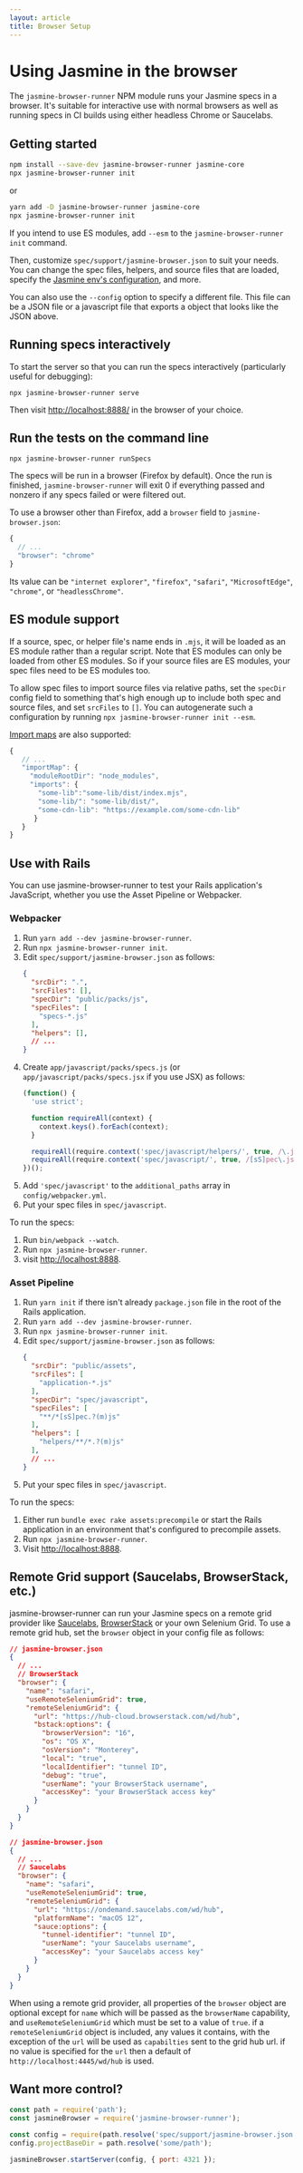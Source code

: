 ```yaml
---
layout: article
title: Browser Setup
---
```


# Using Jasmine in the browser


The `jasmine-browser-runner` NPM module runs your Jasmine specs in a browser. 
It's suitable for interactive use with normal browsers as well as running specs 
in CI builds using either headless Chrome or Saucelabs.

## Getting started

```bash
npm install --save-dev jasmine-browser-runner jasmine-core
npx jasmine-browser-runner init
```

or

```bash
yarn add -D jasmine-browser-runner jasmine-core
npx jasmine-browser-runner init
```

If you intend to use ES modules, add `--esm` to the `jasmine-browser-runner init`
command.

Then, customize `spec/support/jasmine-browser.json` to suit your needs. You can
change the spec files, helpers, and source files that are loaded, specify the
[Jasmine env's configuration](https://jasmine.github.io/api/edge/Configuration.html),
and more.

You can also use the `--config` option to specify a different file. This file
can be a JSON file or a javascript file that exports a object that looks like
the JSON above.

## Running specs interactively

To start the server so that you can run the specs interactively (particularly
useful for debugging):

```
npx jasmine-browser-runner serve
```

Then visit [http://localhost:8888/](http://localhost:8888/) in the browser of your
choice.

## Run the tests on the command line

```
npx jasmine-browser-runner runSpecs
```

The specs will be run in a browser (Firefox by default). Once the run is
finished, `jasmine-browser-runner` will exit 0 if everything passed and nonzero
if any specs failed or were filtered out.

To use a browser other than Firefox, add a `browser` field to 
`jasmine-browser.json`:

```javascript
{
  // ...
  "browser": "chrome"
}
```

Its value can be `"internet explorer"`, `"firefox"`, `"safari"`, 
`"MicrosoftEdge"`, `"chrome"`, or `"headlessChrome"`.

## ES module support

If a source, spec, or helper file's name ends in `.mjs`, it will be loaded as
an ES module rather than a regular script. Note that ES modules can only be
loaded from other ES modules. So if your source files are ES modules, your
spec files need to be ES modules too.

To allow spec files to import source files via relative paths, set the `specDir`
config field to something that's high enough up to include both spec and source
files, and set `srcFiles` to `[]`. You can autogenerate such a configuration by
running `npx jasmine-browser-runner init --esm`.

[Import maps](https://developer.mozilla.org/en-US/docs/Web/HTML/Element/script/type/importmap)
are also supported:

```javascript
{
   // ...
   "importMap": {
     "moduleRootDir": "node_modules", 
     "imports": {
       "some-lib":"some-lib/dist/index.mjs",
       "some-lib/": "some-lib/dist/",
       "some-cdn-lib": "https://example.com/some-cdn-lib"
      }
   }
}
```

## Use with Rails

You can use jasmine-browser-runner to test your Rails application's JavaScript,
whether you use the Asset Pipeline or Webpacker.

### Webpacker

1. Run `yarn add --dev jasmine-browser-runner`.
2. Run `npx jasmine-browser-runner init`.
3. Edit `spec/support/jasmine-browser.json` as follows:
    ```json
    {
      "srcDir": ".",
      "srcFiles": [],
      "specDir": "public/packs/js",
      "specFiles": [
        "specs-*.js"
      ],
      "helpers": [],
      // ...
    }
    ```
4. Create `app/javascript/packs/specs.js` (or `app/javascript/packs/specs.jsx` if you use JSX) as follows:
    ```javascript
    (function() {
      'use strict';
    
      function requireAll(context) {
        context.keys().forEach(context);
      }

      requireAll(require.context('spec/javascript/helpers/', true, /\.js/));
      requireAll(require.context('spec/javascript/', true, /[sS]pec\.js/));
    })();
    ```
5. Add `'spec/javascript'` to the `additional_paths` array in `config/webpacker.yml`.
6. Put your spec files in `spec/javascript`.

To run the specs:

1. Run `bin/webpack --watch`.
2. Run `npx jasmine-browser-runner`.
3. visit <http://localhost:8888>.

### Asset Pipeline

1. Run `yarn init` if there isn't already `package.json` file in the root of
   the Rails application.
2. Run `yarn add --dev jasmine-browser-runner`.
3. Run `npx jasmine-browser-runner init`.
5. Edit `spec/support/jasmine-browser.json` as follows:
    ```json
    {
      "srcDir": "public/assets",
      "srcFiles": [
        "application-*.js"
      ],
      "specDir": "spec/javascript",
      "specFiles": [
        "**/*[sS]pec.?(m)js"
      ],
      "helpers": [
        "helpers/**/*.?(m)js"
      ],
      // ...
    }
    ```
6. Put your spec files in `spec/javascript`.

To run the specs:

1. Either run `bundle exec rake assets:precompile` or start the Rails
   application in an environment that's configured to precompile assets.
2. Run `npx jasmine-browser-runner`.
3. Visit <http://localhost:8888>.

## Remote Grid support (Saucelabs, BrowserStack, etc.)

jasmine-browser-runner can run your Jasmine specs on a remote grid
provider like [Saucelabs](https://saucelabs.com/),
[BrowserStack](https://browserstack.com) or your own Selenium Grid.
To use a remote grid hub, set the `browser` object
in your config file as follows:

```json
// jasmine-browser.json
{
  // ...
  // BrowserStack
  "browser": {
    "name": "safari",
    "useRemoteSeleniumGrid": true,
    "remoteSeleniumGrid": {
      "url": "https://hub-cloud.browserstack.com/wd/hub",
      "bstack:options": {
        "browserVersion": "16",
        "os": "OS X",
        "osVersion": "Monterey",
        "local": "true",
        "localIdentifier": "tunnel ID",
        "debug": "true",
        "userName": "your BrowserStack username",
        "accessKey": "your BrowserStack access key"
      }
    }
  }
}
```
```json
// jasmine-browser.json
{
  // ...
  // Saucelabs
  "browser": {
    "name": "safari",
    "useRemoteSeleniumGrid": true,
    "remoteSeleniumGrid": {
      "url": "https://ondemand.saucelabs.com/wd/hub",
      "platformName": "macOS 12",
      "sauce:options": {
        "tunnel-identifier": "tunnel ID",
        "userName": "your Saucelabs username",
        "accessKey": "your Saucelabs access key"
      }
    }
  }
}
```

When using a remote grid provider, all properties of the `browser` object are
optional except for `name` which will be passed as the `browserName` capability,
and `useRemoteSeleniumGrid` which must be set to a value of `true`. if a
`remoteSeleniumGrid` object is included, any values it contains, with the
exception of the `url` will be used as `capabilties` sent to the grid hub url.
if no value is specified for the `url` then a default of
`http://localhost:4445/wd/hub` is used.
## Want more control?

```javascript
const path = require('path');
const jasmineBrowser = require('jasmine-browser-runner');

const config = require(path.resolve('spec/support/jasmine-browser.json'));
config.projectBaseDir = path.resolve('some/path');

jasmineBrowser.startServer(config, { port: 4321 });
```



